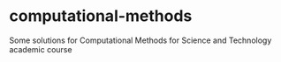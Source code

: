 # computational-methods

Some solutions for Computational Methods for Science and Technology academic course
